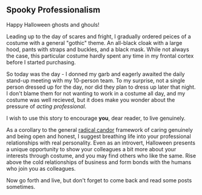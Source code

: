 ## Spooky Professionalism

Happy Halloween ghosts and ghouls!

Leading up to the day of scares and fright, I gradually ordered peices of a costume with a general "gothic" theme. An all-black cloak with a large hood, pants with straps and buckles, and a black mask. While not always the case, this particular costume hardly spent any time in my frontal cortex before I started purchasing.

So today was the day - I donned my garb and eagerly awaited the daily stand-up meeting with my 10-person team. To my surprise, not a single person dressed up for the day, nor did they plan to dress up later that night. I don't blame them for not wanting to work in a costume all day, and my costume was well recieved, but it does make you wonder about the pressure of *acting professional*. 

I wish to use this story to encourage **you**, dear reader, to live genuinely.

As a corollary to the general [radical candor](https://www.radicalcandor.com/) framework of caring genuinely and being open and honest, I suggest breathing life into your professional relationships with real personality. Even as an introvert, Halloween presents a unique opportunity to show your colleagues a bit more about your interests through costume, and you may find others who like the same. Rise above the cold relationships of business and form bonds with the humans who join you as colleagues.

Now go forth and live, but don't forget to come back and read some posts sometimes.
